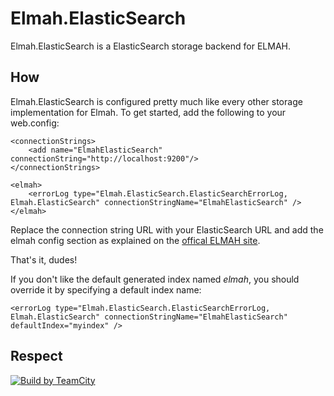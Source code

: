 # Elmah.ElasticSearch
Elmah.ElasticSearch is a ElasticSearch storage backend for ELMAH.

## How
Elmah.ElasticSearch is configured pretty much like every other storage implementation for Elmah. To get started, add the following to your web.config:

    <connectionStrings>
        <add name="ElmahElasticSearch" connectionString="http://localhost:9200"/>
    </connectionStrings>

    <elmah>
        <errorLog type="Elmah.ElasticSearch.ElasticSearchErrorLog, Elmah.ElasticSearch" connectionStringName="ElmahElasticSearch" />
    </elmah>

Replace the connection string URL with your ElasticSearch URL and add the elmah config section as explained on the [offical ELMAH site](https://code.google.com/p/elmah/).

That's it, dudes!

If you don't like the default generated index named _elmah_, you should override it by specifying a default index name:

    <errorLog type="Elmah.ElasticSearch.ElasticSearchErrorLog, Elmah.ElasticSearch" connectionStringName="ElmahElasticSearch" defaultIndex="myindex" />

## Respect

[![Build by TeamCity](http://www.jetbrains.com/img/banners/Codebetter300x250.png)](http://www.jetbrains.com/teamcity/)